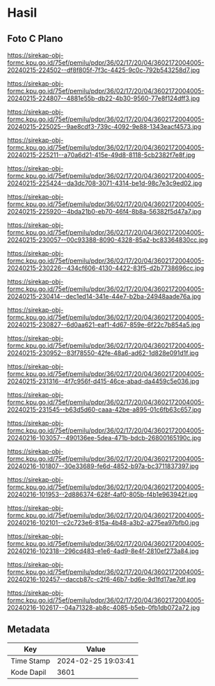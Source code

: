 # Hasil

## Foto C Plano

https://sirekap-obj-formc.kpu.go.id/75ef/pemilu/pdpr/36/02/17/20/04/3602172004005-20240215-224502--df8f805f-7f3c-4425-9c0c-792b543258d7.jpg

https://sirekap-obj-formc.kpu.go.id/75ef/pemilu/pdpr/36/02/17/20/04/3602172004005-20240215-224807--4881e55b-db22-4b30-9560-77e8f124dff3.jpg

https://sirekap-obj-formc.kpu.go.id/75ef/pemilu/pdpr/36/02/17/20/04/3602172004005-20240215-225025--9ae8cdf3-739c-4092-9e88-1343eacf4573.jpg

https://sirekap-obj-formc.kpu.go.id/75ef/pemilu/pdpr/36/02/17/20/04/3602172004005-20240215-225211--a70a6d21-415e-49d8-8118-5cb2382f7e8f.jpg

https://sirekap-obj-formc.kpu.go.id/75ef/pemilu/pdpr/36/02/17/20/04/3602172004005-20240215-225424--da3dc708-3071-4314-be1d-98c7e3c9ed02.jpg

https://sirekap-obj-formc.kpu.go.id/75ef/pemilu/pdpr/36/02/17/20/04/3602172004005-20240215-225920--4bda21b0-eb70-46f4-8b8a-56382f5d47a7.jpg

https://sirekap-obj-formc.kpu.go.id/75ef/pemilu/pdpr/36/02/17/20/04/3602172004005-20240215-230057--00c93388-8090-4328-85a2-bc83364830cc.jpg

https://sirekap-obj-formc.kpu.go.id/75ef/pemilu/pdpr/36/02/17/20/04/3602172004005-20240215-230226--434cf606-4130-4422-83f5-d2b7738696cc.jpg

https://sirekap-obj-formc.kpu.go.id/75ef/pemilu/pdpr/36/02/17/20/04/3602172004005-20240215-230414--dec1ed14-341e-44e7-b2ba-24948aade76a.jpg

https://sirekap-obj-formc.kpu.go.id/75ef/pemilu/pdpr/36/02/17/20/04/3602172004005-20240215-230827--6d0aa621-eaf1-4d67-859e-6f22c7b854a5.jpg

https://sirekap-obj-formc.kpu.go.id/75ef/pemilu/pdpr/36/02/17/20/04/3602172004005-20240215-230952--83f78550-42fe-48a6-ad62-1d828e091d1f.jpg

https://sirekap-obj-formc.kpu.go.id/75ef/pemilu/pdpr/36/02/17/20/04/3602172004005-20240215-231316--4f7c956f-d415-46ce-abad-da4459c5e036.jpg

https://sirekap-obj-formc.kpu.go.id/75ef/pemilu/pdpr/36/02/17/20/04/3602172004005-20240215-231545--b63d5d60-caaa-42be-a895-01c6fb63c657.jpg

https://sirekap-obj-formc.kpu.go.id/75ef/pemilu/pdpr/36/02/17/20/04/3602172004005-20240216-103057--490136ee-5dea-471b-bdcb-26800165190c.jpg

https://sirekap-obj-formc.kpu.go.id/75ef/pemilu/pdpr/36/02/17/20/04/3602172004005-20240216-101807--30e33689-fe6d-4852-b97a-bc3711837397.jpg

https://sirekap-obj-formc.kpu.go.id/75ef/pemilu/pdpr/36/02/17/20/04/3602172004005-20240216-101953--2d886374-628f-4af0-805b-f4b1e963942f.jpg

https://sirekap-obj-formc.kpu.go.id/75ef/pemilu/pdpr/36/02/17/20/04/3602172004005-20240216-102101--c2c723e6-815a-4b48-a3b2-a275ea97bfb0.jpg

https://sirekap-obj-formc.kpu.go.id/75ef/pemilu/pdpr/36/02/17/20/04/3602172004005-20240216-102318--296cd483-e1e6-4ad9-8e4f-2810ef273a84.jpg

https://sirekap-obj-formc.kpu.go.id/75ef/pemilu/pdpr/36/02/17/20/04/3602172004005-20240216-102457--daccb87c-c2f6-46b7-bd6e-9d1fd17ae7df.jpg

https://sirekap-obj-formc.kpu.go.id/75ef/pemilu/pdpr/36/02/17/20/04/3602172004005-20240216-102617--04a71328-ab8c-4085-b5eb-0fb1db072a72.jpg


## Metadata

| Key        | Value               |
| ---------- | ------------------- |
| Time Stamp | 2024-02-25 19:03:41 |
| Kode Dapil | 3601                |



